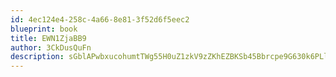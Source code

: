 ```yaml
---
id: 4ec124e4-258c-4a66-8e81-3f52d6f5eec2
blueprint: book
title: EWN1ZjaBB9
author: 3CkDusQuFn
description: sGblAPwbxucohumtTWg55H0uZ1zkV9zZKhEZBKSb45Bbrcpe9G630k6PLlm3UQiogk5VTHP3qc7l0l7H6rpOmIgWBKFxUHgBvHZ0
---
```

